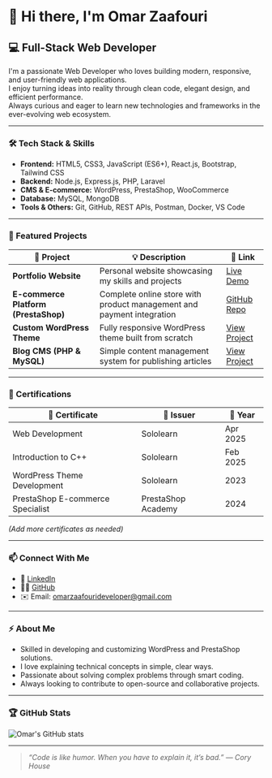 # 👋 Hi there, I'm **Omar Zaafouri**

## 💻 Full-Stack Web Developer

I'm a passionate Web Developer who loves building modern, responsive, and user-friendly web applications.  
I enjoy turning ideas into reality through clean code, elegant design, and efficient performance.  
Always curious and eager to learn new technologies and frameworks in the ever-evolving web ecosystem.

---

### 🛠️ Tech Stack & Skills

- **Frontend:** HTML5, CSS3, JavaScript (ES6+), React.js, Bootstrap, Tailwind CSS  
- **Backend:** Node.js, Express.js, PHP, Laravel  
- **CMS & E-commerce:** WordPress, PrestaShop, WooCommerce  
- **Database:** MySQL, MongoDB  
- **Tools & Others:** Git, GitHub, REST APIs, Postman, Docker, VS Code  

---

### 🚀 Featured Projects

| 🧩 Project | 💡 Description | 🔗 Link |
|------------|----------------|---------|
| **Portfolio Website** | Personal website showcasing my skills and projects | [Live Demo](#) |
| **E-commerce Platform (PrestaShop)** | Complete online store with product management and payment integration | [GitHub Repo](#) |
| **Custom WordPress Theme** | Fully responsive WordPress theme built from scratch | [View Project](#) |
| **Blog CMS (PHP & MySQL)** | Simple content management system for publishing articles | [View Project](#) |

---

### 🏅 Certifications

| 📜 Certificate | 🏢 Issuer | 📅 Year |
|----------------|-----------|---------|
| Web Development | Sololearn | Apr 2025|
| Introduction to C++| Sololearn | Feb 2025 |
| WordPress Theme Development | Sololearn | 2023 |
| PrestaShop E-commerce Specialist | PrestaShop Academy | 2024 |

*(Add more certificates as needed)*

---

### 📫 Connect With Me

- 💼 [LinkedIn](https://www.linkedin.com/in/omar-zaafouri)  
- 🧑‍💻 [GitHub](https://github.com/omar-zaafouri)  
- ✉️ Email: omarzaafourideveloper@gmail.com  

---

### ⚡ About Me
- Skilled in developing and customizing WordPress and PrestaShop solutions.  
- I love explaining technical concepts in simple, clear ways.  
- Passionate about solving complex problems through smart coding.  
- Always looking to contribute to open-source and collaborative projects.  

---

### 🏆 GitHub Stats

![Omar's GitHub stats](https://github-readme-stats.vercel.app/api?username=omar-zaafouri&show_icons=true&theme=tokyonight)

---

> *“Code is like humor. When you have to explain it, it’s bad.” — Cory House*
